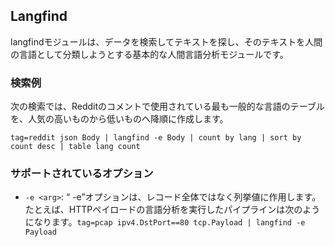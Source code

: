 ## Langfind

langfindモジュールは、データを検索してテキストを探し、そのテキストを人間の言語として分類しようとする基本的な人間言語分析モジュールです。

### 検索例

次の検索では、Redditのコメントで使用されている最も一般的な言語のテーブルを、人気の高いものから低いものへ降順に作成します。

```
tag=reddit json Body | langfind -e Body | count by lang | sort by count desc | table lang count
```

### サポートされているオプション

* `-e <arg>`: “ -e”オプションは、レコード全体ではなく列挙値に作用します。たとえば、HTTPペイロードの言語分析を実行したパイプラインは次のようになります。`tag=pcap ipv4.DstPort==80 tcp.Payload | langfind -e Payload`